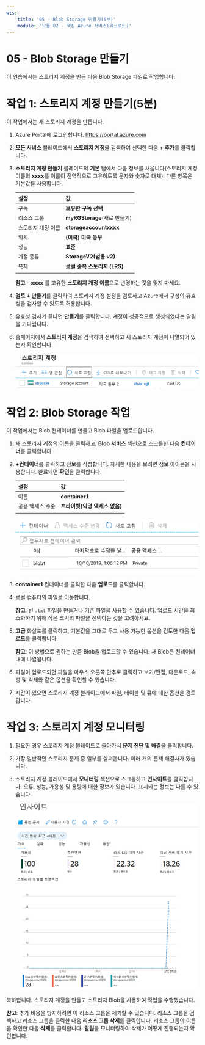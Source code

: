 ```yaml
---
wts:
    title: '05 - Blob Storage 만들기(5분)'
    module: '모듈 02 - 핵심 Azure 서비스(워크로드)'
---
```

# 05 - Blob Storage 만들기

이 연습에서는 스토리지 계정을 만든 다음 Blob Storage 파일로 작업합니다.

# 작업 1: 스토리지 계정 만들기(5분)

이 작업에서는 새 스토리지 계정을 만듭니다. 

1. Azure Portal에 로그인합니다. <a href="https://portal.azure.com" target="_blank"><span style="color: #0066cc;" color="#0066cc">https://portal.azure.com</span></a>

2. **모든 서비스** 블레이드에서 **스토리지 계정**을 검색하여 선택한 다음 **+ 추가**를 클릭합니다. 

3. **스토리지 계정 만들기** 블레이드의 **기본** 탭에서 다음 정보를 채웁니다(스토리지 계정 이름의 **xxxx**를 이름이 전역적으로 고유하도록 문자와 숫자로 대체). 다른 항목은 기본값을 사용합니다.

    | 설정 | 값 | 
    | --- | --- |
    | 구독 | **보유한 구독 선택** |
    | 리소스 그룹 | **myRGStorage**(새로 만들기) |
    | 스토리지 계정 이름 | **storageaccountxxxx** |
    | 위치 | **(미국) 미국 동부**  |
    | 성능 | **표준** |
    | 계정 종류 | **StorageV2(범용 v2)** |
    | 복제 | **로컬 중복 스토리지 (LRS)** |
    | | |

    **참고** - **xxxx** 를 고유한 **스토리지 계정 이름**으로 변경하는 것을 잊지 마세요.

5. **검토 + 만들기**를 클릭하여 스토리지 계정 설정을 검토하고 Azure에서 구성의 유효성을 검사할 수 있도록 허용합니다. 

6. 유효성 검사가 끝나면 **만들기**를 클릭합니다. 계정이 성공적으로 생성되었다는 알림을 기다립니다. 

7. 홈페이지에서 **스토리지 계정**을 검색하여 선택하고 새 스토리지 계정이 나열되어 있는지 확인합니다.

    ![새로 만든 스토리지 계정에 대한 Azure Portal 스크린샷.](../images/0401.png)

# 작업 2: Blob Storage 작업

이 작업에서는 Blob 컨테이너를 만들고 Blob 파일을 업로드합니다. 

1. 새 스토리지 계정의 이름을 클릭하고, **Blob 서비스** 섹션으로 스크롤한 다음 **컨테이너**를 클릭합니다.

2. **+컨테이너**를 클릭하고 정보를 작성합니다. 자세한 내용을 보려면 정보 아이콘을 사용합니다. 완료되면 **확인**을 클릭합니다.


    | 설정 | 값 |
    | --- | --- |
    | 이름 | **container1**  |
    | 공용 액세스 수준| **프라이빗(익명 액세스 없음)** |
    | | |

    ![스토리지 계정의 새로 만든 Blob 컨테이너에 대한 Azure Portal 스크린샷.](../images/0402.png)

4. **container1** 컨테이너를 클릭한 다음 **업로드**를 클릭합니다.

5. 로컬 컴퓨터의 파일로 이동합니다. 

    **참고**: 빈 `.txt` 파일을 만들거나 기존 파일을 사용할 수 있습니다. 업로드 시간을 최소화하기 위해 작은 크기의 파일을 선택하는 것을 고려하세요.

6. **고급** 화살표를 클릭하고, 기본값을 그대로 두고 사용 가능한 옵션을 검토한 다음 **업로드**를 클릭합니다.

    **참고**: 이 방법으로 원하는 만큼 Blob을 업로드할 수 있습니다. 새 Blob은 컨테이너 내에 나열됩니다.

7. 파일이 업로드되면 파일을 마우스 오른쪽 단추로 클릭하고 보기/편집, 다운로드, 속성 및 삭제와 같은 옵션을 확인할 수 있습니다. 

8. 시간이 있으면 스토리지 계정 블레이드에서 파일, 테이블 및 큐에 대한 옵션을 검토합니다.

# 작업 3: 스토리지 계정 모니터링

1. 필요한 경우 스토리지 계정 블레이드로 돌아가서 **문제 진단 및 해결**을 클릭합니다. 

2. 가장 일반적인 스토리지 문제 중 일부를 살펴봅니다. 여러 개의 문제 해결사가 있습니다.

3. 스토리지 계정 블레이드에서 **모니터링** 섹션으로 스크롤하고 **인사이트**를 클릭합니다. 오류, 성능, 가용성 및 용량에 대한 정보가 있습니다. 표시되는 정보는 다를 수 있습니다.

    ![스토리지 계정 인사이트 페이지의 스크린샷.](../images/0403.png)

축하합니다. 스토리지 계정을 만들고 스토리지 Blob을 사용하여 작업을 수행했습니다.

**참고**: 추가 비용을 방지하려면 이 리소스 그룹을 제거할 수 있습니다. 리소스 그룹을 검색하고 리소스 그룹을 클릭한 다음 **리소스 그룹 삭제**를 클릭합니다. 리소스 그룹의 이름을 확인한 다음 **삭제**를 클릭합니다. **알림**을 모니터링하여 삭제가 어떻게 진행되는지 확인합니다.
